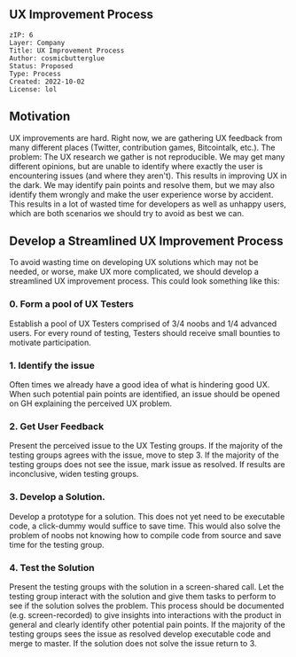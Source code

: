 ## UX Improvement Process

```
zIP: 6
Layer: Company
Title: UX Improvement Process
Author: cosmicbutterglue
Status: Proposed
Type: Process
Created: 2022-10-02
License: lol
```
## Motivation

UX improvements are hard. Right now, we are gathering UX feedback from many different places (Twitter, contribution games, Bitcointalk, etc.). The problem: The UX research we gather is not reproducible. We may get many different opinions, but are unable to identify where exactly the user is encountering issues (and where they aren't). This results in improving UX in the dark. We may identify pain points and resolve them, but we may also identify them wrongly and make the user experience worse by accident. This results in a lot of wasted time for developers as well as unhappy users, which are both scenarios we should try to avoid as best we can.

## Develop a Streamlined UX Improvement Process

To avoid wasting time on developing UX solutions which may not be needed, or worse, make UX more complicated, we should develop a streamlined UX improvement process. This could look something like this:

### 0. Form a pool of UX Testers

Establish a pool of UX Testers comprised of 3/4 noobs and 1/4 advanced users. For every round of testing, Testers should receive small bounties to motivate participation.

### 1. Identify the issue

Often times we already have a good idea of what is hindering good UX. When such potential pain points are identified, an issue should be opened on GH explaining the perceived UX problem. 

### 2. Get User Feedback

Present the perceived issue to the UX Testing groups. If the majority of the testing groups agrees with the issue, move to step 3. If the majority of the testing groups does not see the issue, mark issue as resolved. If results are inconclusive, widen testing groups.

### 3. Develop a Solution.

Develop a prototype for a solution. This does not yet need to be executable code, a click-dummy would suffice to save time. This would also solve the problem of noobs not knowing how to compile code from source and save time for the testing group.

### 4. Test the Solution

Present the testing groups with the solution in a screen-shared call. Let the testing group interact with the solution and give them tasks to perform to see if the solution solves the problem. This process should be documented (e.g. screen-recorded) to give insights into interactions with the product in general and clearly identify other potential pain points. If the majority of the testing groups sees the issue as resolved develop executable code and merge to master. If the solution does not solve the issue return to 3.
